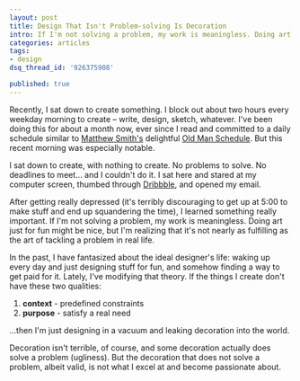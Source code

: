 ```yaml
---
layout: post
title: Design That Isn't Problem-solving Is Decoration
intro: If I'm not solving a problem, my work is meaningless. Doing art just for fun might be nice, but I'm realizing that it's not nearly as fulfilling as the art of tackling a problem in real life.
categories: articles
tags:
- design
dsq_thread_id: '926375908'

published: true
---
```


Recently, I sat down to create something. I block out about two hours every weekday morning to create – write, design, sketch, whatever. I've been doing this for about a month now, ever since I read and committed to a daily schedule similar to <a href="http://matthewsmith.cc/">Matthew Smith's</a> delightful <a href="http://notebook.squaredeye.com/post/4023548612/enter-the-dragon-the-old-man-schedule">Old Man Schedule</a>. But this recent morning was especially notable.

I sat down to create, with nothing to create. No problems to solve. No deadlines to meet… and I couldn't do it. I sat here and stared at my computer screen, thumbed through <a href="http://dribbble.com/neilrenicker">Dribbble</a>, and opened my email.

After getting really depressed (it's terribly discouraging to get up at 5:00 to make stuff and end up squandering the time), I learned something really important. If I'm not solving a problem, my work is meaningless. Doing art just for fun might be nice, but I'm realizing that it's not nearly as fulfilling as the art of tackling a problem in real life.

In the past, I have fantasized about the ideal designer's life: waking up every day and just designing stuff for fun, and somehow finding a way to get paid for it. Lately, I've modifying that theory. If the things I create don't have these two qualities:


1. **context** - predefined constraints
2. **purpose** - satisfy a real need


…then I'm just designing in a vacuum and leaking decoration into the world.

Decoration isn't terrible, of course, and some decoration actually does solve a problem (ugliness). But the decoration that does not solve a problem, albeit valid, is not what I excel at and become passionate about.
